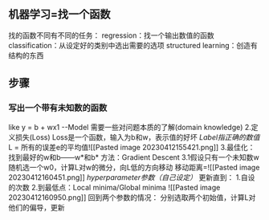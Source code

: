 ## 机器学习=找一个函数
找的函数不同有不同的任务：
regression：找一个输出数值的函数
classification：从设定好的类别中选出需要的选项
structured learning：创造有结构的东西

## 步骤
### 写出一个带有未知数的函数
like y = b + wx1   --Model
需要一些对问题本质的了解(domain knowledge)
2.定义损失(Loss)
Loss是一个函数，输入为b和w，表示值的好坏
*Label指正确的数值*
L = 所有的误差e的平均值![[Pasted image 20230412155421.png]]
3.最佳化：找到最好的w和b——w\*和b\*
方法：Gradient Descent
3.1假设只有一个未知数w
随机选一个w0，计算L对w的微分，向L低的方向移动
移动距离=![[Pasted image 20230412160451.png]]
*hyperparameter参数（自己设定）*
更新直到：
 1.自设的次数
 2.到最低点：Local minima/Global minima
 ![[Pasted image 20230412160950.png]]
 回到两个参数的情况：
 分别选取两个初始值，计算L对他们的偏导，更新